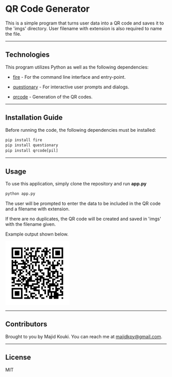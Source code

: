 # QR Code Generator

This is a simple program that turns user data into a QR code and saves it to the 'imgs' directory. User filename with extension is also required to name the file.

---

## Technologies

This program utilizes Python as well as the following dependencies:

* [fire](https://github.com/google/python-fire) - For the command line interface and entry-point.

* [questionary](https://github.com/tmbo/questionary) - For interactive user prompts and dialogs.

* [qrcode](https://github.com/lincolnloop/python-qrcode) - Generation of the QR codes.

---

## Installation Guide

Before running the code, the following dependencies must be installed:

```python
pip install fire
pip install questionary
pip install qrcode[pil]
```

---

## Usage

To use this application, simply clone the repository and run **app.py**

```python
python app.py
```

The user will be prompted to enter the data to be included in the QR code and a filename with extension.

If there are no duplicates, the QR code will be created and saved in 'imgs' with the filename given.

Example output shown below.

<img src="./imgs/Example.png" alt="Example QR Code" width="200" height="200">

---

## Contributors

Brought to you by Majid Kouki. You can reach me at [majidkpy@gmail.com](mailto:majidkpy@gmail.com).

---

## License

MIT
